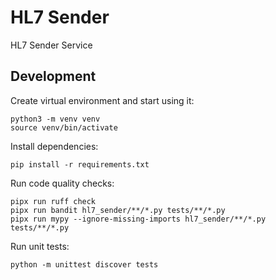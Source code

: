 # HL7 Sender

HL7 Sender Service

## Development

Create virtual environment and start using it:

```
python3 -m venv venv
source venv/bin/activate
```

Install dependencies:

```pip install -r requirements.txt```

Run code quality checks:

```
pipx run ruff check
pipx run bandit hl7_sender/**/*.py tests/**/*.py
pipx run mypy --ignore-missing-imports hl7_sender/**/*.py tests/**/*.py
```

Run unit tests:

```python -m unittest discover tests```
